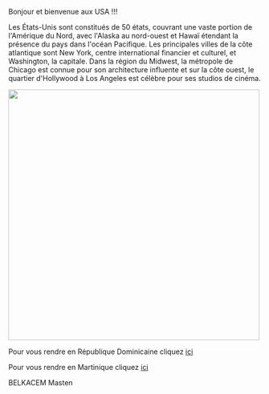 Bonjour et bienvenue aux USA !!!

Les États-Unis sont constitués de 50 états, couvrant une vaste portion de l'Amérique du Nord, avec l'Alaska au nord-ouest et Hawaï étendant la présence du pays dans l'océan Pacifique.
Les principales villes de la côte atlantique sont New York, centre international financier et culturel, et Washington, la capitale.
Dans la région du Midwest, la métropole de Chicago est connue pour son architecture influente et sur la côte ouest, le quartier d'Hollywood à Los Angeles est célèbre pour ses studios de cinéma.

<img src="https://static5.depositphotos.com/1030296/395/i/600/depositphotos_3958211-stock-photo-new-york-cityscape-tourism-concept.jpg" height=500px max-width=100px/>

Pour vous rendre en République Dominicaine cliquez <a href="/republiquedominicaine.md">ici</a>

Pour vous rendre en Martinique cliquez <a href="/martinique.md">ici</a>

BELKACEM Masten
